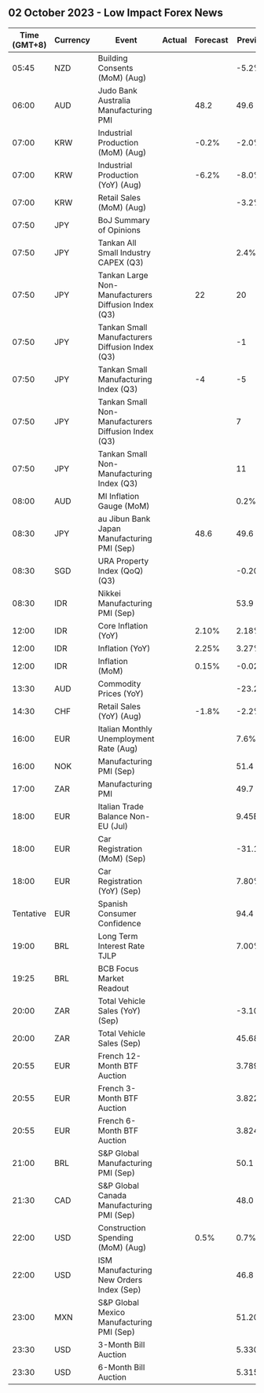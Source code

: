 ## 02 October 2023 - Low Impact Forex News

| Time (GMT+8) | Currency | Event | Actual | Forecast | Previous |
|------|----------|-------|--------|----------|----------|
| 05:45 | NZD | Building Consents (MoM) (Aug) |  |  | -5.2% |
| 06:00 | AUD | Judo Bank Australia Manufacturing PMI |  | 48.2 | 49.6 |
| 07:00 | KRW | Industrial Production (MoM) (Aug) |  | -0.2% | -2.0% |
| 07:00 | KRW | Industrial Production (YoY) (Aug) |  | -6.2% | -8.0% |
| 07:00 | KRW | Retail Sales (MoM) (Aug) |  |  | -3.2% |
| 07:50 | JPY | BoJ Summary of Opinions |  |  |  |
| 07:50 | JPY | Tankan All Small Industry CAPEX (Q3) |  |  | 2.4% |
| 07:50 | JPY | Tankan Large Non-Manufacturers Diffusion Index (Q3) |  | 22 | 20 |
| 07:50 | JPY | Tankan Small Manufacturers Diffusion Index (Q3) |  |  | -1 |
| 07:50 | JPY | Tankan Small Manufacturing Index (Q3) |  | -4 | -5 |
| 07:50 | JPY | Tankan Small Non-Manufacturers Diffusion Index (Q3) |  |  | 7 |
| 07:50 | JPY | Tankan Small Non-Manufacturing Index (Q3) |  |  | 11 |
| 08:00 | AUD | MI Inflation Gauge (MoM) |  |  | 0.2% |
| 08:30 | JPY | au Jibun Bank Japan Manufacturing PMI (Sep) |  | 48.6 | 49.6 |
| 08:30 | SGD | URA Property Index (QoQ) (Q3) |  |  | -0.20% |
| 08:30 | IDR | Nikkei Manufacturing PMI (Sep) |  |  | 53.9 |
| 12:00 | IDR | Core Inflation (YoY) |  | 2.10% | 2.18% |
| 12:00 | IDR | Inflation (YoY) |  | 2.25% | 3.27% |
| 12:00 | IDR | Inflation (MoM) |  | 0.15% | -0.02% |
| 13:30 | AUD | Commodity Prices (YoY) |  |  | -23.2% |
| 14:30 | CHF | Retail Sales (YoY) (Aug) |  | -1.8% | -2.2% |
| 16:00 | EUR | Italian Monthly Unemployment Rate (Aug) |  |  | 7.6% |
| 16:00 | NOK | Manufacturing PMI (Sep) |  |  | 51.4 |
| 17:00 | ZAR | Manufacturing PMI |  |  | 49.7 |
| 18:00 | EUR | Italian Trade Balance Non-EU (Jul) |  |  | 9.45B |
| 18:00 | EUR | Car Registration (MoM) (Sep) |  |  | -31.10% |
| 18:00 | EUR | Car Registration (YoY) (Sep) |  |  | 7.80% |
| Tentative | EUR | Spanish Consumer Confidence |  |  | 94.4 |
| 19:00 | BRL | Long Term Interest Rate TJLP |  |  | 7.00% |
| 19:25 | BRL | BCB Focus Market Readout |  |  |  |
| 20:00 | ZAR | Total Vehicle Sales (YoY) (Sep) |  |  | -3.10% |
| 20:00 | ZAR | Total Vehicle Sales (Sep) |  |  | 45.68K |
| 20:55 | EUR | French 12-Month BTF Auction |  |  | 3.789% |
| 20:55 | EUR | French 3-Month BTF Auction |  |  | 3.822% |
| 20:55 | EUR | French 6-Month BTF Auction |  |  | 3.824% |
| 21:00 | BRL | S&P Global Manufacturing PMI (Sep) |  |  | 50.1 |
| 21:30 | CAD | S&P Global Canada Manufacturing PMI (Sep) |  |  | 48.0 |
| 22:00 | USD | Construction Spending (MoM) (Aug) |  | 0.5% | 0.7% |
| 22:00 | USD | ISM Manufacturing New Orders Index (Sep) |  |  | 46.8 |
| 23:00 | MXN | S&P Global Mexico Manufacturing PMI (Sep) |  |  | 51.20 |
| 23:30 | USD | 3-Month Bill Auction |  |  | 5.330% |
| 23:30 | USD | 6-Month Bill Auction |  |  | 5.315% |
